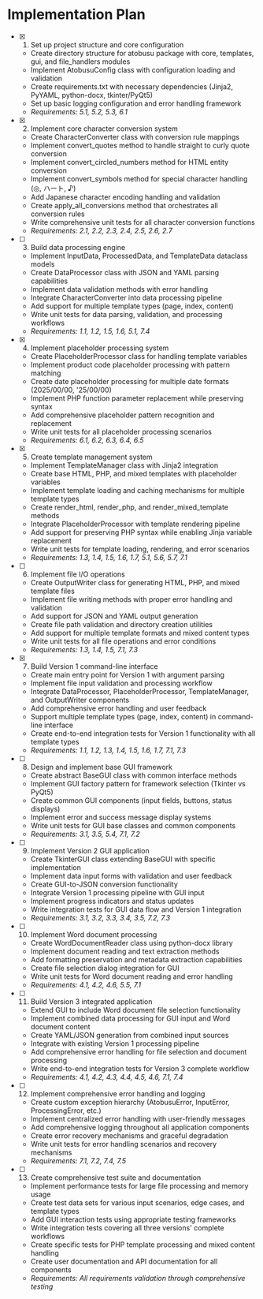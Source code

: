 # Implementation Plan

- [x] 1. Set up project structure and core configuration
  - Create directory structure for atobusu package with core, templates, gui, and file_handlers modules
  - Implement AtobusuConfig class with configuration loading and validation
  - Create requirements.txt with necessary dependencies (Jinja2, PyYAML, python-docx, tkinter/PyQt5)
  - Set up basic logging configuration and error handling framework
  - _Requirements: 5.1, 5.2, 5.3, 6.1_

- [x] 2. Implement core character conversion system
  - Create CharacterConverter class with conversion rule mappings
  - Implement convert_quotes method to handle straight to curly quote conversion
  - Implement convert_circled_numbers method for HTML entity conversion
  - Implement convert_symbols method for special character handling (◎, ハート, ♪)
  - Add Japanese character encoding handling and validation
  - Create apply_all_conversions method that orchestrates all conversion rules
  - Write comprehensive unit tests for all character conversion functions
  - _Requirements: 2.1, 2.2, 2.3, 2.4, 2.5, 2.6, 2.7_

- [ ] 3. Build data processing engine
  - Implement InputData, ProcessedData, and TemplateData dataclass models
  - Create DataProcessor class with JSON and YAML parsing capabilities
  - Implement data validation methods with error handling
  - Integrate CharacterConverter into data processing pipeline
  - Add support for multiple template types (page, index, content)
  - Write unit tests for data parsing, validation, and processing workflows
  - _Requirements: 1.1, 1.2, 1.5, 1.6, 5.1, 7.4_

- [x] 4. Implement placeholder processing system
  - Create PlaceholderProcessor class for handling template variables
  - Implement product code placeholder processing with pattern matching
  - Create date placeholder processing for multiple date formats (2025/00/00, '25/00/00)
  - Implement PHP function parameter replacement while preserving syntax
  - Add comprehensive placeholder pattern recognition and replacement
  - Write unit tests for all placeholder processing scenarios
  - _Requirements: 6.1, 6.2, 6.3, 6.4, 6.5_

- [x] 5. Create template management system
  - Implement TemplateManager class with Jinja2 integration
  - Create base HTML, PHP, and mixed templates with placeholder variables
  - Implement template loading and caching mechanisms for multiple template types
  - Create render_html, render_php, and render_mixed_template methods
  - Integrate PlaceholderProcessor with template rendering pipeline
  - Add support for preserving PHP syntax while enabling Jinja variable replacement
  - Write unit tests for template loading, rendering, and error scenarios
  - _Requirements: 1.3, 1.4, 1.5, 1.6, 1.7, 5.1, 5.6, 5.7, 7.1_

- [ ] 6. Implement file I/O operations
  - Create OutputWriter class for generating HTML, PHP, and mixed template files
  - Implement file writing methods with proper error handling and validation
  - Add support for JSON and YAML output generation
  - Create file path validation and directory creation utilities
  - Add support for multiple template formats and mixed content types
  - Write unit tests for all file operations and error conditions
  - _Requirements: 1.3, 1.4, 1.5, 7.1, 7.3_

- [x] 7. Build Version 1 command-line interface
  - Create main entry point for Version 1 with argument parsing
  - Implement file input validation and processing workflow
  - Integrate DataProcessor, PlaceholderProcessor, TemplateManager, and OutputWriter components
  - Add comprehensive error handling and user feedback
  - Support multiple template types (page, index, content) in command-line interface
  - Create end-to-end integration tests for Version 1 functionality with all template types
  - _Requirements: 1.1, 1.2, 1.3, 1.4, 1.5, 1.6, 1.7, 7.1, 7.3_

- [ ] 8. Design and implement base GUI framework
  - Create abstract BaseGUI class with common interface methods
  - Implement GUI factory pattern for framework selection (Tkinter vs PyQt5)
  - Create common GUI components (input fields, buttons, status displays)
  - Implement error and success message display systems
  - Write unit tests for GUI base classes and common components
  - _Requirements: 3.1, 3.5, 5.4, 7.1, 7.2_

- [ ] 9. Implement Version 2 GUI application
  - Create TkinterGUI class extending BaseGUI with specific implementation
  - Implement data input forms with validation and user feedback
  - Create GUI-to-JSON conversion functionality
  - Integrate Version 1 processing pipeline with GUI input
  - Implement progress indicators and status updates
  - Write integration tests for GUI data flow and Version 1 integration
  - _Requirements: 3.1, 3.2, 3.3, 3.4, 3.5, 7.2, 7.3_

- [ ] 10. Implement Word document processing
  - Create WordDocumentReader class using python-docx library
  - Implement document reading and text extraction methods
  - Add formatting preservation and metadata extraction capabilities
  - Create file selection dialog integration for GUI
  - Write unit tests for Word document reading and error handling
  - _Requirements: 4.1, 4.2, 4.6, 5.5, 7.1_

- [ ] 11. Build Version 3 integrated application
  - Extend GUI to include Word document file selection functionality
  - Implement combined data processing for GUI input and Word document content
  - Create YAML/JSON generation from combined input sources
  - Integrate with existing Version 1 processing pipeline
  - Add comprehensive error handling for file selection and document processing
  - Write end-to-end integration tests for Version 3 complete workflow
  - _Requirements: 4.1, 4.2, 4.3, 4.4, 4.5, 4.6, 7.1, 7.4_

- [ ] 12. Implement comprehensive error handling and logging
  - Create custom exception hierarchy (AtobusuError, InputError, ProcessingError, etc.)
  - Implement centralized error handling with user-friendly messages
  - Add comprehensive logging throughout all application components
  - Create error recovery mechanisms and graceful degradation
  - Write unit tests for error handling scenarios and recovery mechanisms
  - _Requirements: 7.1, 7.2, 7.4, 7.5_

- [ ] 13. Create comprehensive test suite and documentation
  - Implement performance tests for large file processing and memory usage
  - Create test data sets for various input scenarios, edge cases, and template types
  - Add GUI interaction tests using appropriate testing frameworks
  - Write integration tests covering all three versions' complete workflows
  - Create specific tests for PHP template processing and mixed content handling
  - Create user documentation and API documentation for all components
  - _Requirements: All requirements validation through comprehensive testing_